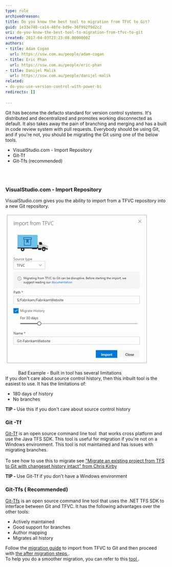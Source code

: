 ```yaml
---
type: rule
archivedreason: 
title: Do you know the best tool to migration from TFVC to Git?
guid: 1e33e748-ca14-40fe-bd9e-36f992f9d2c2
uri: do-you-know-the-best-tool-to-migration-from-tfvc-to-git
created: 2017-04-03T23:23:08.0000000Z
authors:
- title: Adam Cogan
  url: https://ssw.com.au/people/adam-cogan
- title: Eric Phan
  url: https://ssw.com.au/people/eric-phan
- title: Danijel Malik
  url: https://ssw.com.au/people/danijel-malik
related:
- do-you-use-version-control-with-power-bi
redirects: []

---
```



Git has become the defacto standard for version control systems. It's distributed and decentralized and promotes working disconnected as default. It also takes away the pain of branching and merging and has a built in code review system with pull requests. Everybody should be using Git, and if you're not, you should be migrating the Git using one of the below tools.<br><div><ul><li>VisualStudio.com - Import Repository<br></li><li>Git-Tf<br></li><li>Git-Tfs (recommended)<br></li></ul></div>
<br><excerpt class='endintro'></excerpt><br>
<h3 class="ssw15-rteElement-H3">VisualStudio.com - Import Repository<br></h3><p>VisualStudio.com gives you the ability to import from a TFVC repository into a new Git repository. <br></p><p><img src="03_29_08.png" alt="03_29_08.png" style="margin:5px;" /><br></p><dd class="ssw15-rteElement-FigureBad">Bad Example - Built in tool has several limitations<br></dd><div>If you don't care about source control history, then this inbuilt tool is the easiest to use. It has the limitations of:</div><div><ul><li>180 days of history<br></li><li>No branches<br></li></ul><p class="ssw15-rteElement-GreyBox"><strong>TIP - </strong>Use this if you don't care about source control history<br></p> </div><h3 class="ssw15-rteElement-H3">Git -Tf <br></h3><a href="https://gittf.codeplex.com/">Git-Tf</a> is an open source command line tool  that works cross platform and use the Java TFS SDK. This tool is useful for migration if you're not on a Windows environment. This tool is not maintained and has issues with migrating branches. <div><br></div><div>To see how to use this to migrate see <a href="https://chriskirby.net/blog/migrate-an-existing-project-from-tfs-to-github-with-changeset-history-intact">"Migrate an existing project from TFS to Git with changeset history intact" from Chris Kirby </a><br></div><p class="ssw15-rteElement-GreyBox"><strong>TIP - </strong> Use Git-Tf if you don't have a Windows environment<br></p><div><h3 class="ssw15-rteElement-H3">Git-Tfs ( Recommended)<br></h3></div><div><a href="https://github.com/git-tfs/git-tfs">Git-Tfs</a> is an open source command line tool that uses the .NET TFS SDK to interface between Git and TFVC. It has the following advantages over the other tools:<br></div><div><ul><li>Actively maintained<br></li><li>Good support for branches<br></li><li>Author mapping<br></li><li>Migrates all history <br></li></ul><div>Follow the <a href="https://github.com/git-tfs/git-tfs/blob/master/doc/usecases/migrate_tfs_to_git.md">migration guide</a> to import from TFVC to Git and then proceed with <a href=/do-you-know-what-to-do-after-migrating-from-tfvc-to-git>the after migration steps </a>.<br>To help you do a smoother migration, you can refer to this <a href=/tfs-master-do-you-have-a-report-to-see-who-has-not-checked-in>tool </a>. <br></div></div><div><br></div>


